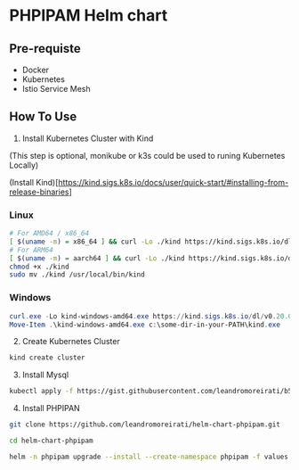 # PHPIPAM Helm chart

## Pre-requiste
* Docker
* Kubernetes
* Istio Service Mesh

## How To Use

1. Install Kubernetes Cluster with Kind

(This step is optional, monikube or k3s could be used to runing Kubernetes Locally)

(Install Kind)[https://kind.sigs.k8s.io/docs/user/quick-start/#installing-from-release-binaries]

### Linux

```bash
# For AMD64 / x86_64
[ $(uname -m) = x86_64 ] && curl -Lo ./kind https://kind.sigs.k8s.io/dl/v0.20.0/kind-linux-amd64
# For ARM64
[ $(uname -m) = aarch64 ] && curl -Lo ./kind https://kind.sigs.k8s.io/dl/v0.20.0/kind-linux-arm64
chmod +x ./kind
sudo mv ./kind /usr/local/bin/kind
```
### Windows

```powershell
curl.exe -Lo kind-windows-amd64.exe https://kind.sigs.k8s.io/dl/v0.20.0/kind-windows-amd64
Move-Item .\kind-windows-amd64.exe c:\some-dir-in-your-PATH\kind.exe
```

2. Create Kubernetes Cluster

```bash
kind create cluster
```
3. Install Mysql

```bash
kubectl apply -f https://gist.githubusercontent.com/leandromoreirati/b5be442d3fc1110ef0056fdd88d67bcd/raw/b394dfa16d9371b2ef94d6f44ce4641c47a7eb6b/mysql.yaml
```
4. Install PHPIPAN

```bash
git clone https://github.com/leandromoreirati/helm-chart-phpipam.git
```

```bash
cd helm-chart-phpipam
```

```bash
helm -n phpipam upgrade --install --create-namespace phpipam -f values.yaml charts/
```



